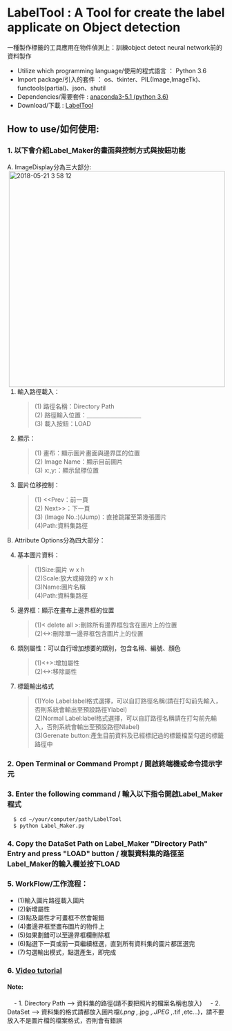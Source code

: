 # LabelTool : A Tool for create the label applicate on Object detection #
一種製作標籤的工具應用在物件偵測上：訓練object detect neural network前的資料製作 
- Utilize which programming language/使用的程式語言 ： Python 3.6 
- Import package/引入的套件 ： os、tkinter、PIL(Image,ImageTk)、functools(partial)、json、shutil 
- Dependencies/需要套件 : [anaconda3-5.1 (python 3.6)](https://repo.continuum.io/archive/) 
- Download/下載 : [LabelTool](https://github.com/kevinbear/LabelTool)

## How to use/如何使用: ##
 ### 1. 以下會介紹Label_Maker的畫面與控制方式與按鈕功能 ###
 A. ImageDisplay分為三大部分:
  <img width="500" align=right alt="2018-05-21 3 58 12" src="https://user-images.githubusercontent.com/13515719/40297279-d9ff418c-5d11-11e8-9a49-38e1d58f17dd.png">
 1. 輸入路徑載入：  
    > (1)  路徑名稱：Directory Path  
    > (2)  路徑輸入位置：＿＿＿＿＿＿＿＿＿  
    > (3)  載入按鈕：LOAD  
 2. 顯示：  
     > (1)  畫布：顯示圖片畫面與邊界匡的位置  
     > (2)  Image Name：顯示目前圖片  
     > (3)  x:,y:：顯示鼠標位置 
 3. 圖片位移控制：
     > (1)  <<Prev：前一頁  
     > (2)  Next>>：下一頁  
     > (3)  (Image No.:)(Jump)：直接跳躍至第幾張圖片  
     > (4)Path:資料集路徑

 B. Attribute Options分為四大部分： 
 
 4. 基本圖片資料：  
     > (1)Size:圖片 w x h  
     > (2)Scale:放大或縮效的 w x h  
     > (3)Name:圖片名稱  
     > (4)Path:資料集路徑
 5. 邊界框：顯示在畫布上邊界框的位置
      > (1)< delete all >:刪除所有邊界框包含在圖片上的位置  
      > (2)<->:刪除單一邊界框包含圖片上的位置  
 6. 類別屬性：可以自行增加想要的類別，包含名稱、編號、顏色  
      > (1)<+>:增加屬性  
      > (2)<->:移除屬性  
 7. 標籤輸出格式  
      >(1)Yolo Label:label格式選擇，可以自訂路徑名稱(請在打勾前先輸入，否則系統會輸出至預設路徑Ylabel)  
      >(2)Normal Label:label格式選擇，可以自訂路徑名稱請在打勾前先輸入，否則系統會輸出至預設路徑Nlabel)  
      >(3)Gerenate button:產生目前資料及已經標記過的標籤檔至勾選的標籤路徑中
      
### 2. Open Terminal or Command Prompt / 開啟終端機或命令提示字元 ###

### 3. Enter the following command / 輸入以下指令開啟Label_Maker程式 ###
  ```bash
    $ cd ~/your/computer/path/LabelTool
    $ python Label_Maker.py
  ```

### 4. Copy the DataSet Path on Label_Maker "Directory Path" Entry and press "LOAD" button / 複製資料集的路徑至Label_Maker的輸入欄並按下LOAD  ###

### 5. WorkFlow/工作流程： 
- (1)輸入圖片路徑載入圖片  
- (2)新增屬性  
- (3)點及屬性才可畫框不然會報錯  
- (4)畫邊界框至畫布圖片的物件上   
- (5)如果劃錯可以至邊界框欄刪除框   
- (6)點選下一頁或前一頁繼續框選，直到所有資料集的圖片都匡選完  
- (7)勾選輸出模式，點選產生，即完成  
 
### 6. [Video tutorial](https://www.youtube.com/watch?time_continue=2&v=SLLNUS_MG4w)
#### Note:
     - 1. Directory Path --> 資料集的路徑(請不要把照片的檔案名稱也放入)
     - 2. DataSet --> 資料集的格式請都放入圖片檔(*.png ,*.jpg ,*.JPEG ,*.tif ,etc...)，請不要放入不是圖片檔的檔案格式，否則會有錯誤
